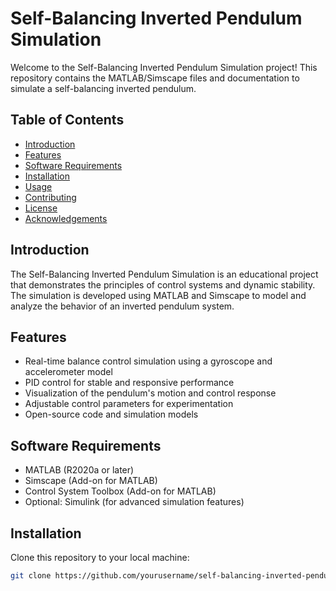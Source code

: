 # Self-Balancing Inverted Pendulum Simulation

Welcome to the Self-Balancing Inverted Pendulum Simulation project! This repository contains the MATLAB/Simscape files and documentation to simulate a self-balancing inverted pendulum.

## Table of Contents
- [Introduction](#introduction)
- [Features](#features)
- [Software Requirements](#software-requirements)
- [Installation](#installation)
- [Usage](#usage)
- [Contributing](#contributing)
- [License](#license)
- [Acknowledgements](#acknowledgements)

## Introduction
The Self-Balancing Inverted Pendulum Simulation is an educational project that demonstrates the principles of control systems and dynamic stability. The simulation is developed using MATLAB and Simscape to model and analyze the behavior of an inverted pendulum system.

## Features
- Real-time balance control simulation using a gyroscope and accelerometer model
- PID control for stable and responsive performance
- Visualization of the pendulum's motion and control response
- Adjustable control parameters for experimentation
- Open-source code and simulation models

## Software Requirements
- MATLAB (R2020a or later)
- Simscape (Add-on for MATLAB)
- Control System Toolbox (Add-on for MATLAB)
- Optional: Simulink (for advanced simulation features)

## Installation
Clone this repository to your local machine:
```bash
git clone https://github.com/yourusername/self-balancing-inverted-pendulum-simulation.git
